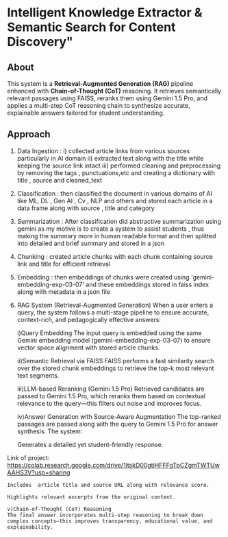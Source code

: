 # Intelligent Knowledge Extractor & Semantic Search for Content Discovery"

## About
This system is a **Retrieval-Augmented Generation (RAG)** pipeline enhanced with **Chain-of-Thought (CoT)** reasoning. It retrieves semantically relevant passages using FAISS, reranks them using Gemini 1.5 Pro, and applies a multi-step CoT reasoning chain to synthesize accurate, explainable answers tailored for student understanding.

## Approach
1. Data Ingestion :
i) collected article links from various sources particularly in AI domain
ii) extracted text along with the title while keeping the source link intact
iii) performed cleaning and preprocessing by removing the tags , punctuations,etc and creating a dictionary with title , source and cleaned_text 

2. Classification :
then classified the document in various domains of AI like ML, DL , Gen AI , Cv , NLP and others and stored each article in a data frame along with source , title and category

3. Summarization :
After classification did abstractive summarization using gemini as my motive is to create a system to assist students , thus making the summary more in human readable format
and then splitted into detailed and brief summary and stored in a json

5. Chunking :
created article chunks  with each chunk containing source link and title for efficient retrieval

6. Embedding :
then embeddings of chunks were created using 'gemini-embedding-exp-03-07' and these embeddings stored in faiss index along with metadata in a json file

 7. RAG System (Retrieval-Augmented Generation)
    When a user enters a query, the system follows a multi-stage pipeline to ensure accurate, context-rich, and pedagogically effective answers:
    
    i)Query Embedding
    The input query is embedded using the same Gemini embedding model (gemini-embedding-exp-03-07) to ensure vector space alignment with stored article chunks.
    
    ii)Semantic Retrieval via FAISS
    FAISS performs a fast similarity search over the stored chunk embeddings to retrieve the top-k most relevant text segments.
    
    iii)LLM-based Reranking (Gemini 1.5 Pro)
    Retrieved candidates are passed to Gemini 1.5 Pro, which reranks them based on contextual relevance to the query—this filters out noise and improves focus.
    
    iv)Answer Generation with Source-Aware Augmentation
    The top-ranked passages are passed along with the query to Gemini 1.5 Pro for answer synthesis. The system:
    
    Generates a detailed yet student-friendly response.

Link of project: https://colab.research.google.com/drive/1itskD00gtjHFFFgTpCZgmTWTUwAAHS3V?usp=sharing
    
    Includes  article title and source URL along with relevance score.
    
    Highlights relevant excerpts from the original content.
    
    v)Chain-of-Thought (CoT) Reasoning
    The final answer incorporates multi-step reasoning to break down complex concepts—this improves transparency, educational value, and explainability.
